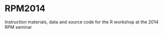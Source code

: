 RPM2014
=======

Instruction materials, data and source code for the R workshop at the 2014 RPM seminar
